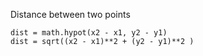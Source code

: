 Distance between two points
```
dist = math.hypot(x2 - x1, y2 - y1)
dist = sqrt((x2 - x1)**2 + (y2 - y1)**2 ) 
```
